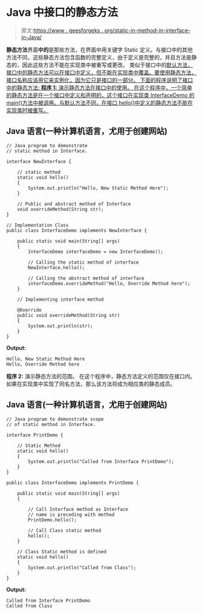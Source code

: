 # Java 中接口的静态方法

> 原文:[https://www . geesforgeks . org/static-in-method-in-interface-in-Java/](https://www.geeksforgeeks.org/static-method-in-interface-in-java/)

**静态方法**界面**中的**是那些方法，在界面中用关键字 Static 定义。与接口中的其他方法不同，这些静态方法包含函数的完整定义，由于定义是完整的，并且方法是静态的，因此这些方法不能在实现类中被重写或更改。
类似于接口中的[默认方法，接口中的静态方法可以在接口中定义，但不能在实现类中覆盖。要使用静态方法，接口名称应该用它来实例化，因为它只是接口的一部分。
下面的程序说明了接口中的静态方法:
**程序 1:** 演示静态方法在接口中的使用。
在这个程序中，一个简单的静态方法是在一个接口中定义和声明的，这个接口在实现类 InterfaceDemo 的 main()方法中被调用。与默认方法不同，在接口 hello()中定义的静态方法不能在实现类时被重写。](https://www.geeksforgeeks.org/default-methods-java/) 

## Java 语言(一种计算机语言，尤用于创建网站)

```
// Java program to demonstrate
// static method in Interface.

interface NewInterface {

    // static method
    static void hello()
    {
        System.out.println("Hello, New Static Method Here");
    }

    // Public and abstract method of Interface
    void overrideMethod(String str);
}

// Implementation Class
public class InterfaceDemo implements NewInterface {

    public static void main(String[] args)
    {
        InterfaceDemo interfaceDemo = new InterfaceDemo();

        // Calling the static method of interface
        NewInterface.hello();

        // Calling the abstract method of interface
        interfaceDemo.overrideMethod("Hello, Override Method here");
    }

    // Implementing interface method

    @Override
    public void overrideMethod(String str)
    {
        System.out.println(str);
    }
}
```

**Output:** 

```
Hello, New Static Method Here
Hello, Override Method here
```

**程序 2:** 演示静态方法的范围。
在这个程序中，静态方法定义的范围仅在接口内。如果在实现类中实现了同名方法，那么该方法将成为相应类的静态成员。

## Java 语言(一种计算机语言，尤用于创建网站)

```
// Java program to demonstrate scope
// of static method in Interface.

interface PrintDemo {

    // Static Method
    static void hello()
    {
        System.out.println("Called from Interface PrintDemo");
    }
}

public class InterfaceDemo implements PrintDemo {

    public static void main(String[] args)
    {

        // Call Interface method as Interface
        // name is preceding with method
        PrintDemo.hello();

        // Call Class static method
        hello();
    }

    // Class Static method is defined
    static void hello()
    {
        System.out.println("Called from Class");
    }
}
```

**Output:** 

```
Called from Interface PrintDemo
Called from Class
```
